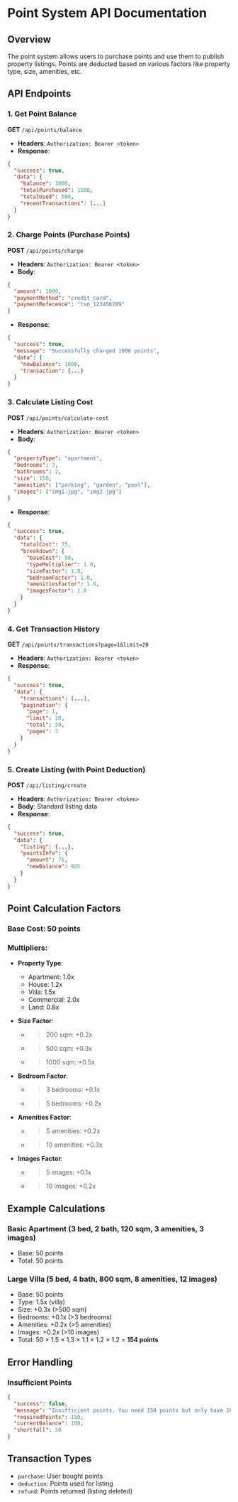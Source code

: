 # Point System API Documentation

## Overview
The point system allows users to purchase points and use them to publish property listings. Points are deducted based on various factors like property type, size, amenities, etc.

## API Endpoints

### 1. Get Point Balance
**GET** `/api/points/balance`
- **Headers**: `Authorization: Bearer <token>`
- **Response**:
```json
{
  "success": true,
  "data": {
    "balance": 1000,
    "totalPurchased": 1500,
    "totalUsed": 500,
    "recentTransactions": [...]
  }
}
```

### 2. Charge Points (Purchase Points)
**POST** `/api/points/charge`
- **Headers**: `Authorization: Bearer <token>`
- **Body**:
```json
{
  "amount": 1000,
  "paymentMethod": "credit_card",
  "paymentReference": "txn_123456789"
}
```
- **Response**:
```json
{
  "success": true,
  "message": "Successfully charged 1000 points",
  "data": {
    "newBalance": 1000,
    "transaction": {...}
  }
}
```

### 3. Calculate Listing Cost
**POST** `/api/points/calculate-cost`
- **Headers**: `Authorization: Bearer <token>`
- **Body**:
```json
{
  "propertyType": "apartment",
  "bedrooms": 3,
  "bathrooms": 2,
  "size": 150,
  "amenities": ["parking", "garden", "pool"],
  "images": ["img1.jpg", "img2.jpg"]
}
```
- **Response**:
```json
{
  "success": true,
  "data": {
    "totalCost": 75,
    "breakdown": {
      "baseCost": 50,
      "typeMultiplier": 1.0,
      "sizeFactor": 1.0,
      "bedroomFactor": 1.0,
      "amenitiesFactor": 1.0,
      "imagesFactor": 1.0
    }
  }
}
```

### 4. Get Transaction History
**GET** `/api/points/transactions?page=1&limit=20`
- **Headers**: `Authorization: Bearer <token>`
- **Response**:
```json
{
  "success": true,
  "data": {
    "transactions": [...],
    "pagination": {
      "page": 1,
      "limit": 20,
      "total": 50,
      "pages": 3
    }
  }
}
```

### 5. Create Listing (with Point Deduction)
**POST** `/api/listing/create`
- **Headers**: `Authorization: Bearer <token>`
- **Body**: Standard listing data
- **Response**:
```json
{
  "success": true,
  "data": {
    "listing": {...},
    "pointsInfo": {
      "amount": 75,
      "newBalance": 925
    }
  }
}
```

## Point Calculation Factors

### Base Cost: 50 points

### Multipliers:
- **Property Type**:
  - Apartment: 1.0x
  - House: 1.2x
  - Villa: 1.5x
  - Commercial: 2.0x
  - Land: 0.8x

- **Size Factor**:
  - >200 sqm: +0.2x
  - >500 sqm: +0.3x
  - >1000 sqm: +0.5x

- **Bedroom Factor**:
  - >3 bedrooms: +0.1x
  - >5 bedrooms: +0.2x

- **Amenities Factor**:
  - >5 amenities: +0.2x
  - >10 amenities: +0.3x

- **Images Factor**:
  - >5 images: +0.1x
  - >10 images: +0.2x

## Example Calculations

### Basic Apartment (3 bed, 2 bath, 120 sqm, 3 amenities, 3 images)
- Base: 50 points
- Total: 50 points

### Large Villa (5 bed, 4 bath, 800 sqm, 8 amenities, 12 images)
- Base: 50 points
- Type: 1.5x (villa)
- Size: +0.3x (>500 sqm)
- Bedrooms: +0.1x (>3 bedrooms)
- Amenities: +0.2x (>5 amenities)
- Images: +0.2x (>10 images)
- Total: 50 × 1.5 × 1.3 × 1.1 × 1.2 × 1.2 = **154 points**

## Error Handling

### Insufficient Points
```json
{
  "success": false,
  "message": "Insufficient points. You need 150 points but only have 100",
  "requiredPoints": 150,
  "currentBalance": 100,
  "shortfall": 50
}
```

## Transaction Types
- `purchase`: User bought points
- `deduction`: Points used for listing
- `refund`: Points returned (listing deleted)
